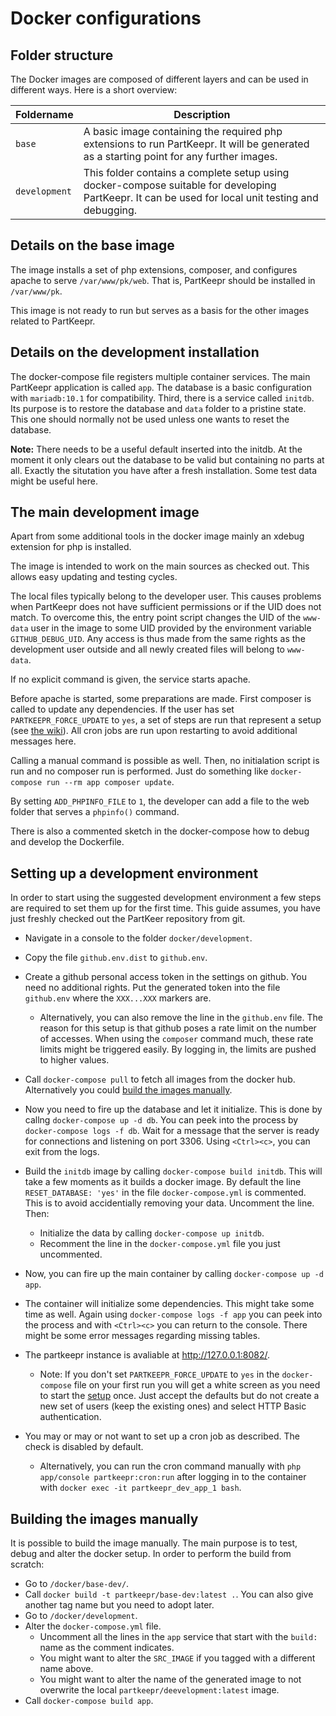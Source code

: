# Docker configurations

## Folder structure

The Docker images are composed of different layers and can be used in different ways. Here is a short overview:

| Foldername | Description |
|----|----|
| `base` | A basic image containing the required php extensions to run PartKeepr. It will be generated as a starting point for any further images. |
| `development` | This folder contains a complete setup using docker-compose suitable for developing PartKeepr. It can be used for local unit testing and debugging. |

## Details on the base image

The image installs a set of php extensions, composer, and configures apache to serve `/var/www/pk/web`. That is, PartKeepr should be installed in `/var/www/pk`.

This image is not ready to run but serves as a basis for the other images related to PartKeepr.

## Details on the development installation

The docker-compose file registers multiple container services. The main PartKeepr application is called `app`. The database is a basic configuration with `mariadb:10.1` for compatibility. Third, there is a service called `initdb`. Its purpose is to restore the database and `data` folder to a pristine state. This one should normally not be used unless one wants to reset the database.

**Note:** There needs to be a useful default inserted into the initdb. At the moment it only clears out the database to be valid but containing no parts at all. Exactly the situtation you have after a fresh installation. Some test data might be useful here.

## The main development image

Apart from some additional tools in the docker image mainly an xdebug extension for php is installed.

The image is intended to work on the main sources as checked out. This allows easy updating and testing cycles.

The local files typically belong to the developer user. This causes problems when PartKeepr does not have sufficient permissions or if the UID does not match. To overcome this, the entry point script changes the UID of the `www-data` user in the image to some UID provided by the environment variable `GITHUB_DEBUG_UID`. Any access is thus made from the same rights as the development user outside and all newly created files will belong to `www-data`.

If no explicit command is given, the service starts apache.

Before apache is started, some preparations are made. First composer is called to update any dependencies. If the user has set `PARTKEEPR_FORCE_UPDATE` to `yes`, a set of steps are run that represent a setup (see [the wiki](https://wiki.partkeepr.org/wiki/Running_PartKeepr_from_GIT#Updating)). All cron jobs are run upon restarting to avoid additional messages here.

Calling a manual command is possible as well.
Then, no initialation script is run and no composer run is performed.
Just do something like `docker-compose run --rm app composer update`.

By setting `ADD_PHPINFO_FILE` to `1`, the developer can add a file to the web folder that serves a `phpinfo()` command.

There is also a commented sketch in the docker-compose how to debug and develop the Dockerfile.

## Setting up a development environment

In order to start using the suggested development environment a few steps are required to set them up for the first time.
This guide assumes, you have just freshly checked out the PartKeer repository from git.

- Navigate in a console to the folder `docker/development`.
- Copy the file `github.env.dist` to `github.env`.
- Create a github personal access token in the settings on github. You need no additional rights. Put the generated token into the file `github.env` where the `XXX...XXX` markers are.
    - Alternatively, you can also remove the line in the `github.env` file. The reason for this setup is that github poses a rate limit on the number of accesses. When using the `composer` command much, these rate limits might be triggered easily. By logging in, the limits are pushed to higher values.

- Call `docker-compose pull` to fetch all images from the docker hub. Alternatively you could [build the images manually](#building-the-images-manually).
- Now you need to fire up the database and let it initialize. This is done by callng `docker-compose up -d db`. You can peek into the process by `docker-compose logs -f db`. Wait for a message that the server is ready for connections and listening on port 3306. Using `<Ctrl><c>`, you can exit from the logs.
- Build the `initdb` image by calling `docker-compose build initdb`. This will take a few moments as it builds a docker image.
  By default the line `RESET_DATABASE: 'yes'` in the file `docker-compose.yml` is commented. This is to avoid accidentially removing your data. Uncomment the line. Then:
  - Initialize the data by calling `docker-compose up initdb`.
  - Recomment the line in the `docker-compose.yml` file you just uncommented.
- Now, you can fire up the main container by calling `docker-compose up -d app`.
- The container will initialize some dependencies. This might take some time as well. Again using `docker-compose logs -f app` you can peek into the process and with `<Ctrl><c>` you can return to the console.
   There might be some error messages regarding missing tables.
- The partkeepr instance is avaliable at http://127.0.0.1:8082/.
  - Note: If you don't set `PARTKEEPR_FORCE_UPDATE` to `yes` in the `docker-compose` file on your first run you will get a white screen as you need to start the [setup](http://127.0.0.1:8082/setup/) once. Just accept the defaults but do not create a new set of users (keep the existing ones) and select HTTP Basic authentication.
- You may or may or not want to set up a cron job as described. The check is disabled by default.
  - Alternatively, you can run the cron command manually with `php app/console partkeepr:cron:run` after logging in to the container with `docker exec -it partkeepr_dev_app_1 bash`.

## Building the images manually

It is possible to build the image manually. The main purpose is to test, debug and alter the docker setup. In order to perform the build from scratch:

- Go to `/docker/base-dev/`.
- Call `docker build -t partkeepr/base-dev:latest .`. You can also give another tag name but you need to adopt later.
- Go to `/docker/development`.
- Alter the `docker-compose.yml` file.
  - Uncomment all the lines in the `app` service that start with the `build:` name as the comment indicates.
  - You might want to alter the `SRC_IMAGE` if you tagged with a different name above.
  - You might want to alter the name of the generated image to not overwrite the local `partkeepr/deevelopment:latest` image.
- Call `docker-compose build app`.
